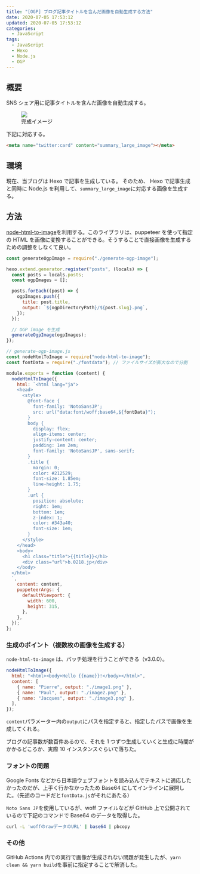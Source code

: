 ```yaml
---
title: "[OGP] ブログ記事タイトルを含んだ画像を自動生成する方法"
date: 2020-07-05 17:53:12
updated: 2020-07-05 17:53:12
categories:
  - JavaScript
tags:
  - JavaScript
  - Hexo
  - Node.js
  - OGP
---
```


## 概要

SNS シェア用に記事タイトルを含んだ画像を自動生成する。

<figure>
  <img src="https://user-images.githubusercontent.com/3617124/86741048-10454000-c072-11ea-9655-70c38da3544e.png">
  <figcaption>完成イメージ</figcaption>
</figure>

下記に対応する。

```html
<meta name="twitter:card" content="summary_large_image"></meta>
```

## 環境

現在、当ブログは Hexo で記事を生成している。
そのため、 Hexo で記事生成と同時に Node.js を利用して、`summary_large_image`に対応する画像を生成する。

## 方法

[node-html-to-image](https://www.npmjs.com/package/node-html-to-image)を利用する。このライブラリは、puppeteer を使って指定の HTML を画像に変換することができる。そうすることで直接画像を生成するための調整をしなくて良い。

```js
const generateOgpImage = require("./generate-ogp-image");

hexo.extend.generator.register("posts", (locals) => {
  const posts = locals.posts;
  const ogpImages = [];

  posts.forEach((post) => {
    ogpImages.push({
      title: post.title,
      output: `${ogpDirectoryPath}/${post.slug}.png`,
    });
  });

  // OGP image を生成
  generateOgpImage(ogpImages);
});
```

```js
// generate-ogp-image.js
const nodeHtmlToImage = require("node-html-to-image");
const fontData = require("./fontdata"); // ファイルサイズが膨大なので分割

module.exports = function (content) {
  nodeHtmlToImage({
    html: `<html lang="ja">
    <head>
      <style>
        @font-face {
          font-family: 'NotoSansJP';
          src: url("data:font/woff;base64,${fontData}");
        }
        body {
          display: flex;
          align-items: center;
          justify-content: center;
          padding: 1em 2em;
          font-family: 'NotoSansJP', sans-serif;
        }
        .title {
          margin: 0;
          color: #212529;
          font-size: 1.85em;
          line-height: 1.75;
        }
        .url {
          position: absolute;
          right: 1em;
          bottom: 1em;
          z-index: 1;
          color: #343a40;
          font-size: 1em;
        }
      </style>
    </head>
    <body>
      <h1 class="title">{{title}}</h1>
      <div class="url">b.0218.jp</div>
    </body>
  </html>
  `,
    content: content,
    puppeteerArgs: {
      defaultViewport: {
        width: 600,
        height: 315,
      },
    },
  });
};
```

### 生成のポイント（複数枚の画像を生成する）

`node-html-to-image` は、バッチ処理を行うことができる（v3.0.0）。

```js
nodeHtmlToImage({
  html: "<html><body>Hello {{name}}!</body></html>",
  content: [
    { name: "Pierre", output: "./image1.png" },
    { name: "Paul", output: "./image2.png" },
    { name: "Jacques", output: "./image3.png" },
  ],
});
```

`content`パラメーター内の`output`にパスを指定すると、指定したパスで画像を生成してくれる。

ブログの記事数が数百件あるので、それを 1 つずつ生成していくと生成に時間がかかるどころか、実際 10 インスタンスぐらいで落ちた。

### フォントの問題

Google Fonts などから日本語ウェブフォントを読み込んでテキストに適応したかったのだが、上手く行かなかったため Base64 にしてインラインに展開した。（先述のコードだと`fontData.js`がそれにあたる）

`Noto Sans JP`を使用しているが、woff ファイルなどが GitHub 上で公開されているので下記のコマンドで Base64 のデータを取得した。

```bash
curl -L 'woffのrawデータのURL' | base64 | pbcopy
```

### その他

GitHub Actions 内での実行で画像が生成されない問題が発生したが、`yarn clean && yarn build`を事前に指定することで解消した。
